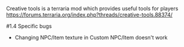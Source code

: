 ﻿Creative tools is a terraria mod which provides useful tools for players
https://forums.terraria.org/index.php?threads/creative-tools.88374/

#1.4 Specific bugs
- Changing NPC/Item texture in Custom NPC/Item doesn't work
